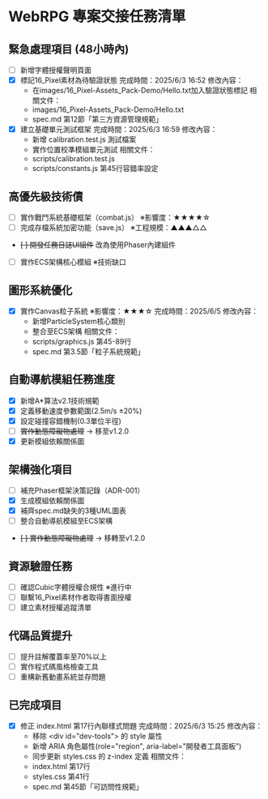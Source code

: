 # WebRPG 專案交接任務清單

## 緊急處理項目 (48小時內)
- [ ] 新增字體授權聲明頁面
- [x] 標記16_Pixel素材為待驗證狀態
   完成時間：2025/6/3 16:52
   修改內容：
   - 在images/16_Pixel-Assets_Pack-Demo/Hello.txt加入驗證狀態標記
   相關文件：
   - images/16_Pixel-Assets_Pack-Demo/Hello.txt
   - spec.md 第12節「第三方資源管理規範」
- [x] 建立基礎單元測試框架
   完成時間：2025/6/3 16:59
   修改內容：
   - 新增 calibration.test.js 測試檔案
   - 實作位置校準模組單元測試
   相關文件：
   - scripts/calibration.test.js
   - scripts/constants.js 第45行容錯率設定

## 高優先級技術債
- [ ] 實作戰鬥系統基礎框架（combat.js） ※影響度：★★★★☆
- [ ] 完成存檔系統加密功能（save.js） ※工程規模：▲▲▲△△
- ~~[ ] 開發任務日誌UI組件~~ 改為使用Phaser內建組件
- [ ] 實作ECS架構核心模組 ※技術缺口

## 圖形系統優化
- [x] 實作Canvas粒子系統 ※影響度：★★★☆
   完成時間：2025/6/5
   修改內容：
   - 新增ParticleSystem核心類別
   - 整合至ECS架構
   相關文件：
   - scripts/graphics.js 第45-89行
   - spec.md 第3.5節「粒子系統規範」

## 自動導航模組任務進度
- [x] 新增A*算法v2.1技術規範
- [x] 定義移動速度參數範圍(2.5m/s ±20%)
- [x] 設定碰撞容錯機制(0.3單位半徑)
- [ ] ~~實作動態障礙物處理~~ → 移至v1.2.0
- [x] 更新模組依賴關係圖

## 架構強化項目
- [ ] 補充Phaser框架決策記錄（ADR-001）
- [x] 生成模組依賴關係圖
- [x] 補齊spec.md缺失的3種UML圖表
- [ ] 整合自動導航模組至ECS架構
- ~~[ ] 實作動態障礙物處理~~ → 移轉至v1.2.0

## 資源驗證任務
- [ ] 確認Cubic字體授權合規性 ※進行中
- [ ] 聯繫16_Pixel素材作者取得書面授權
- [ ] 建立素材授權追蹤清單

## 代碼品質提升
- [ ] 提升註解覆蓋率至70%以上
- [ ] 實作程式碼風格檢查工具
- [ ] 重構新舊動畫系統並存問題
## 已完成項目
- [x] 修正 index.html 第17行內聯樣式問題
  完成時間：2025/6/3 15:25
  修改內容：
  - 移除 \<div id="dev-tools"\> 的 style 屬性
  - 新增 ARIA 角色屬性(role="region", aria-label="開發者工具面板")
  - 同步更新 styles.css 的 z-index 定義
  相關文件：
  - index.html 第17行
  - styles.css 第41行
  - spec.md 第45節「可訪問性規範」